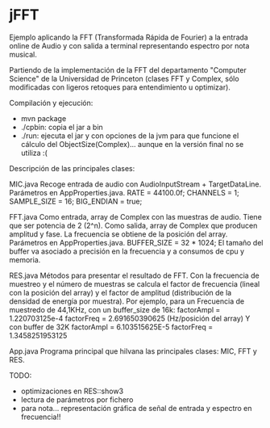 # jFFT
Ejemplo aplicando la FFT (Transformada Rápida de Fourier) a la entrada online de Audio y con salida a terminal representando espectro por nota musical.

Partiendo de la implementación de la FFT del departamento "Computer Science" de la Universidad de Princeton (clases FFT y Complex, sólo modificadas con ligeros retoques para entendimiento u optimizar).


Compilación y ejecución:
- mvn package
- ./cpbin: copia el jar a bin
- ./run: ejecuta el jar y con opciones de la jvm para que funcione el cálculo del ObjectSize(Complex)... aunque en la versión final no se utiliza :(


Descripción de las principales clases:

MIC.java
Recoge entrada de audio con AudioInputStream + TargetDataLine.
Parámetros en AppProperties.java.
  RATE = 44100.0f;
  CHANNELS = 1;
  SAMPLE_SIZE = 16;
  BIG_ENDIAN = true;


FFT.java
Como entrada, array de Complex con las muestras de audio. Tiene que ser potencia de 2 (2^n).
Como salida, array de Complex que producen amplitud y fase. La frecuencia se obtiene de la posición del array.
Parámetros en AppProperties.java.
  BUFFER_SIZE = 32 * 1024;
El tamaño del buffer va asociado a precisión en la frecuencia y a consumos de cpu y memoria.


RES.java
Métodos para presentar el resultado de FFT.
Con la frecuencia de muestreo y el número de muestras se calcula el factor de frecuencia (lineal con la posición del array) y el factor de amplitud (distribución de la densidad de energía por muestra).
Por ejemplo, para un Frecuencia de muestredo de 44,1KHz, con un buffer_size de 16k:
  factorAmpl = 1.220703125e-4
  factorFreq = 2.691650390625 (Hz/posición del array)
Y con buffer de 32K
  factorAmpl = 6.103515625E-5
  factorFreq = 1.3458251953125


App.java
Programa principal que hilvana las principales clases: MIC, FFT y RES.

TODO:
- optimizaciones en RES::show3
- lectura de parámetros por fichero
- para nota... representación gráfica de señal de entrada y espectro en frecuencia!!
